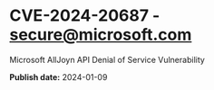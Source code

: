 # CVE-2024-20687 - secure@microsoft.com

Microsoft AllJoyn API Denial of Service Vulnerability

**Publish date:** 2024-01-09
